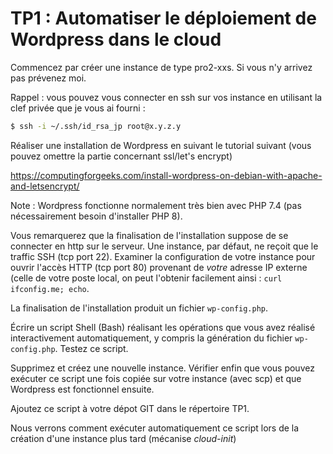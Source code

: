 # TP1 : Automatiser le déploiement de Wordpress dans le cloud

Commencez par créer une instance de type pro2-xxs. Si vous n'y
arrivez pas prévenez moi.

Rappel : vous pouvez vous connecter en ssh sur vos instance en
utilisant la clef privée que je vous ai fourni :

~~~~Bash
$ ssh -i ~/.ssh/id_rsa_jp root@x.y.z.y
~~~~

Réaliser une installation de Wordpress en suivant le tutorial
suivant (vous pouvez omettre la partie concernant ssl/let's encrypt)

https://computingforgeeks.com/install-wordpress-on-debian-with-apache-and-letsencrypt/

Note : Wordpress fonctionne normalement très bien avec PHP 7.4 (pas
nécessairement besoin d'installer PHP 8).

Vous remarquerez que la finalisation de l'installation suppose de
se connecter en http sur le serveur. Une instance, par défaut,
ne reçoit que le traffic SSH (tcp port 22). Examiner la configuration
de votre instance pour ouvrir l'accès HTTP (tcp port 80) provenant
de *votre* adresse IP externe (celle de votre poste local, on peut 
l'obtenir facilement ainsi : `curl ifconfig.me; echo`.

La finalisation de l'installation produit un fichier `wp-config.php`.

Écrire un script Shell (Bash) réalisant les opérations que vous
avez réalisé interactivement automatiquement, y compris la génération
du fichier `wp-config.php`. Testez ce script.

Supprimez et créez une nouvelle instance.
Vérifier enfin que vous pouvez exécuter ce script une fois copiée
sur votre instance (avec scp) et que Wordpress est fonctionnel
ensuite.

Ajoutez ce script à votre dépot GIT dans le répertoire TP1.

Nous verrons comment exécuter automatiquement ce script lors de
la création d'une instance plus tard (mécanise _cloud-init_)
